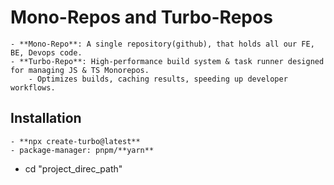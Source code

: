 # Mono-Repos and Turbo-Repos

    - **Mono-Repo**: A single repository(github), that holds all our FE, BE, Devops code.
    - **Turbo-Repo**: High-performance build system & task runner designed for managing JS & TS Monorepos.
        - Optimizes builds, caching results, speeding up developer workflows.

## Installation

    - **npx create-turbo@latest**
    - package-manager: pnpm/**yarn**

- cd "project_direc_path"
